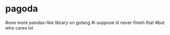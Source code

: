 # pagoda
#one more pandas-like library on golang
#i suppose ill never finish that
#but who cares lol
